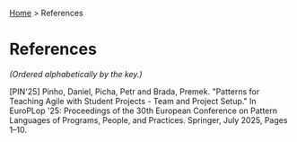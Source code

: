 [Home](README.md) > References
# References

_(Ordered alphabetically by the key.)_

[PIN'25] Pinho, Daniel, Picha, Petr and Brada, Premek. "Patterns for Teaching Agile with Student Projects - Team and Project Setup." In EuroPLop '25: Proceedings of the 30th European Conference on Pattern Languages of Programs, People, and Practices. Springer, July 2025, Pages 1–10.
